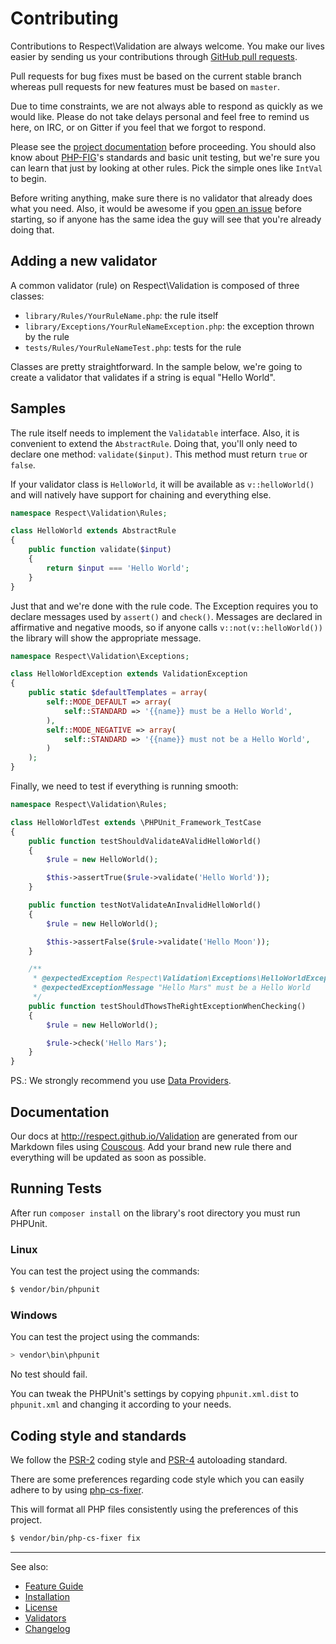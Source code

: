 # Contributing

Contributions to Respect\Validation are always welcome. You make our lives
easier by sending us your contributions through
[GitHub pull requests](http://help.github.com/pull-requests).

Pull requests for bug fixes must be based on the current stable branch whereas
pull requests for new features must be based on `master`.

Due to time constraints, we are not always able to respond as quickly as we
would like. Please do not take delays personal and feel free to remind us here,
on IRC, or on Gitter if you feel that we forgot to respond.

Please see the [project documentation](http://respect.github.io/Validation)
before proceeding. You should also know about [PHP-FIG](http://www.php-fig.org)'s
standards and basic unit testing, but we're sure you can learn that just by
looking at other rules. Pick the simple ones like `IntVal` to begin.

Before writing anything, make sure there is no validator that already does what
you need. Also, it would be awesome if you
[open an issue](http://github.com/Respect/Validation/issues) before starting,
so if anyone has the same idea the guy will see that you're already doing that.

## Adding a new validator

A common validator (rule) on Respect\Validation is composed of three classes:

  * `library/Rules/YourRuleName.php`: the rule itself
  * `library/Exceptions/YourRuleNameException.php`: the exception thrown by the rule
  * `tests/Rules/YourRuleNameTest.php`: tests for the rule

Classes are pretty straightforward. In the sample below, we're going to create a
validator that validates if a string is equal "Hello World".

## Samples

The rule itself needs to implement the `Validatable` interface.
Also, it is convenient to extend the `AbstractRule`.
Doing that, you'll only need to declare one method: `validate($input)`.
This method must return `true` or `false`.

If your validator class is `HelloWorld`, it will be available as `v::helloWorld()`
and will natively have support for chaining and everything else.

```php
namespace Respect\Validation\Rules;

class HelloWorld extends AbstractRule
{
    public function validate($input)
    {
        return $input === 'Hello World';
    }
}
```

Just that and we're done with the rule code. The Exception requires you to
declare messages used by `assert()` and `check()`. Messages are declared in
affirmative and negative moods, so if anyone calls `v::not(v::helloWorld())` the
library will show the appropriate message.

```php
namespace Respect\Validation\Exceptions;

class HelloWorldException extends ValidationException
{
    public static $defaultTemplates = array(
        self::MODE_DEFAULT => array(
            self::STANDARD => '{{name}} must be a Hello World',
        ),
        self::MODE_NEGATIVE => array(
            self::STANDARD => '{{name}} must not be a Hello World',
        )
    );
}
```

Finally, we need to test if everything is running smooth:

```php
namespace Respect\Validation\Rules;

class HelloWorldTest extends \PHPUnit_Framework_TestCase
{
    public function testShouldValidateAValidHelloWorld()
    {
        $rule = new HelloWorld();

        $this->assertTrue($rule->validate('Hello World'));
    }

    public function testNotValidateAnInvalidHelloWorld()
    {
        $rule = new HelloWorld();

        $this->assertFalse($rule->validate('Hello Moon'));
    }

    /**
     * @expectedException Respect\Validation\Exceptions\HelloWorldException
     * @expectedExceptionMessage "Hello Mars" must be a Hello World
     */
    public function testShouldThowsTheRightExceptionWhenChecking()
    {
        $rule = new HelloWorld();

        $rule->check('Hello Mars');
    }
}
```

PS.: We strongly recommend you use [Data Providers](https://phpunit.de/manual/current/en/writing-tests-for-phpunit.html#writing-tests-for-phpunit.data-providers).

## Documentation

Our docs at http://respect.github.io/Validation are generated from our Markdown
files using [Couscous](http://couscous.io/). Add your brand new rule there and
everything will be updated as soon as possible.

## Running Tests

After run `composer install` on the library's root directory you must run PHPUnit.

### Linux

You can test the project using the commands:
```sh
$ vendor/bin/phpunit
```

### Windows

You can test the project using the commands:
```sh
> vendor\bin\phpunit
```

No test should fail.

You can tweak the PHPUnit's settings by copying `phpunit.xml.dist` to `phpunit.xml`
and changing it according to your needs.

## Coding style and standards

We follow the [PSR-2](http://www.php-fig.org/psr/psr-2/) coding style and
[PSR-4](http://www.php-fig.org/psr/psr-4/) autoloading standard.

There are some preferences regarding code style which you can easily adhere to
by using [php-cs-fixer](https://github.com/FriendsOfPHP/PHP-CS-Fixer).

This will format all PHP files consistently using the preferences of this
project.

```sh
$ vendor/bin/php-cs-fixer fix
```

***
See also:

- [Feature Guide](docs/README.md)
- [Installation](docs/INSTALL.md)
- [License](LICENSE.md)
- [Validators](docs/VALIDATORS.md)
- [Changelog](CHANGELOG.md)

